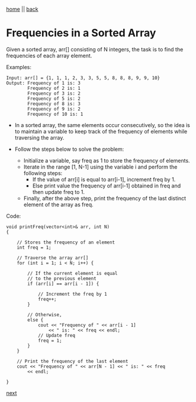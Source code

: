 [home](../../readme.md) || [back](./maxDiffWithOrderArray.md)

# Frequencies in a Sorted Array

Given a sorted array, arr[] consisting of N integers, the task is to find the frequencies of each array element.

Examples:

    Input: arr[] = {1, 1, 1, 2, 3, 3, 5, 5, 8, 8, 8, 9, 9, 10}
    Output: Frequency of 1 is: 3
            Frequency of 2 is: 1
            Frequency of 3 is: 2
            Frequency of 5 is: 2
            Frequency of 8 is: 3
            Frequency of 9 is: 2
            Frequency of 10 is: 1

- In a sorted array, the same elements occur consecutively, so the idea is to maintain a variable to keep track of the frequency of elements while traversing the array.
- Follow the steps below to solve the problem:

  - Initialize a variable, say freq as 1 to store the frequency of elements.
  - Iterate in the range [1, N-1] using the variable i and perform the following steps:
    - If the value of arr[i] is equal to arr[i-1], increment freq by 1.
    - Else print value the frequency of arr[i-1] obtained in freq and then update freq to 1.
  - Finally, after the above step, print the frequency of the last distinct element of the array as freq.

Code:

    void printFreq(vector<int>& arr, int N)
    {

        // Stores the frequency of an element
        int freq = 1;

        // Traverse the array arr[]
        for (int i = 1; i < N; i++) {

            // If the current element is equal
            // to the previous element
            if (arr[i] == arr[i - 1]) {

                // Increment the freq by 1
                freq++;
            }

            // Otherwise,
            else {
                cout << "Frequency of " << arr[i - 1]
                    << " is: " << freq << endl;
                // Update freq
                freq = 1;
            }
        }

        // Print the frequency of the last element
        cout << "Frequency of " << arr[N - 1] << " is: " << freq
            << endl;

    }

[next](./stockBuySell.md)
